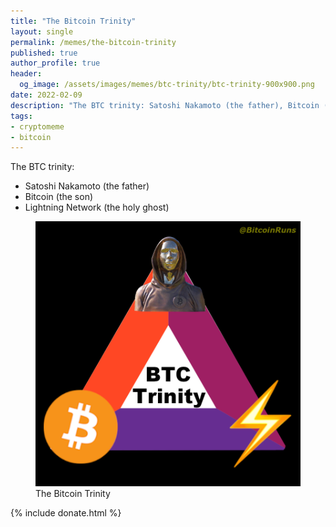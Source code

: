 ```yaml
---
title: "The Bitcoin Trinity"
layout: single
permalink: /memes/the-bitcoin-trinity
published: true
author_profile: true
header:
  og_image: /assets/images/memes/btc-trinity/btc-trinity-900x900.png
date: 2022-02-09
description: "The BTC trinity: Satoshi Nakamoto (the father), Bitcoin (the son) and Lightning Network (the holy ghost)"
tags:
- cryptomeme
- bitcoin
---
```


The BTC trinity: 
- Satoshi Nakamoto (the father)
- Bitcoin (the son)
- Lightning Network (the holy ghost)

<figure class="image">
  <a href="/assets/images/memes/btc-trinity/btc-trinity-900x900.png">
    <img src="/assets/images/memes/btc-trinity/btc-trinity-900x900.png" alt="The Bitcoin Trinity">
  </a>
  <figcaption>The Bitcoin Trinity</figcaption>
</figure> 


 {% include donate.html %}  
